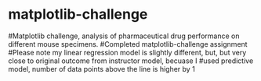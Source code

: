 # matplotlib-challenge
#Matplotlib challenge, analysis of pharmaceutical drug performance on different mouse specimens.
#Completed matplotlib-challenge assignment
#Please note my linear regression model is slightly different, but, but very close to original outcome from instructor model, becuase I #used predictive model, number of data points above the line is higher by 1
#
